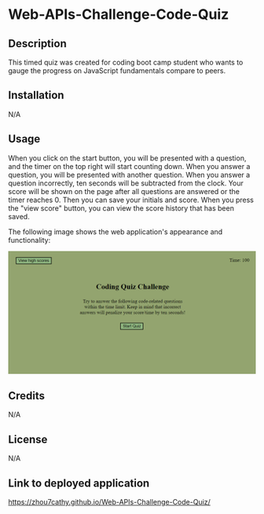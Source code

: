 # Web-APIs-Challenge-Code-Quiz

## Description

This timed quiz was created for coding boot camp student who wants to gauge the progress on JavaScript fundamentals compare to peers.

## Installation

N/A

## Usage

When you click on the start button, you will be presented with a question, and the timer on the top right will start counting down. When you answer a question, you will be presented with another question. When you answer a question incorrectly, ten seconds will be subtracted from the clock. Your score will be shown on the page after all questions are answered or the timer reaches 0. Then you can save your initials and score. When you press the "view score" button, you can view the score history that has been saved.



The following image shows the web application's appearance and functionality:

![alt text](/assets/coding-quiz.png)

## Credits

N/A

## License

N/A


## Link to deployed application

https://zhou7cathy.github.io/Web-APIs-Challenge-Code-Quiz/
